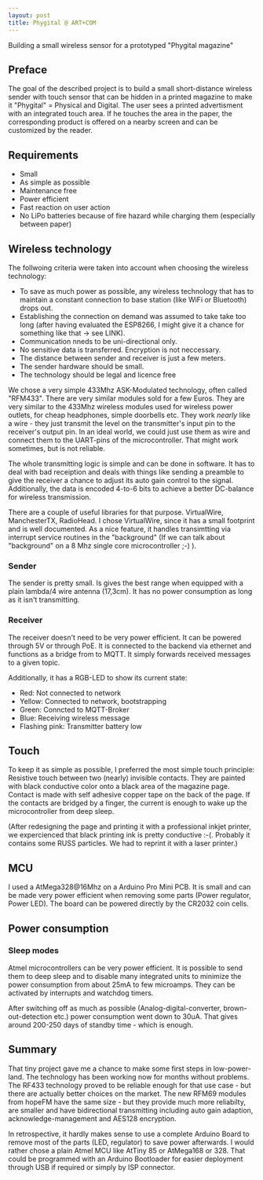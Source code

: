 ```yaml
---
layout: post
title: Phygital @ ART+COM
---
```

Building a small wireless sensor for a prototyped "Phygital magazine"


## Preface

The goal of the described project is to build a small short-distance wireless sender with touch sensor that can be hidden in a printed magazine to make it "Phygital" = Physical and Digital. The user sees a printed advertisment with an integrated touch area. If he touches the area in the paper, the corresponding product is offered on a nearby screen and can be customized by the reader.

## Requirements
* Small
* As simple as possible
* Maintenance free
* Power efficient 
* Fast reaction on user action
* No LiPo batteries because of fire hazard while charging them (especially between paper)

## Wireless technology
The follwoing criteria were taken into account when choosing the wireless technology:

* To save as much power as possible, any wireless technology that has to maintain a constant connection to base station (like WiFi or Bluetooth) drops out. 
* Establishing the connection on demand was assumed to take take too long (after having evaluated the ESP8266, I might give it a chance for something like that -> see LINK).
* Communication nneds to be uni-directional only.
* No sensitive data is transferred. Encryption is not neccessary.
* The distance between sender and receiver is just a few meters.
* The sender hardware should be small.
* The technology should be legal and licence free

We chose a very simple 433Mhz ASK-Modulated technology, often called "RFM433". There are very similar modules sold for a few Euros. They are very similar to the 433Mhz wireless modules used for wireless power outlets, for cheap headphones, simple doorbells etc.
They work _nearly_ like a wire - they just transmit the level on the transmitter's input pin to the receiver's output pin. In an ideal world, we could just use them as wire and connect them to the UART-pins of the microcontroller. That might work sometimes, but is not reliable.

The whole transmitting logic is simple and can be done in software. It has to deal with bad receiption and deals with things like sending a preamble to give the receiver a chance to adjust its auto gain control to the signal. Additionally, the data is encoded 4-to-6 bits to achieve a better DC-balance for wireless transmission.

There are a couple of useful libraries for that purpose. VirtualWire, ManchesterTX, RadioHead. I chose VirtualWire, since it has a small footprint and is well documented. As a nice feature, it handles transimtting via interrupt service routines in the "background" (If we can talk about "background" on a 8 Mhz single core microcontroller ;-) ).

### Sender

The sender is pretty small. Is gives the best range when equipped with a plain lambda/4 wire antenna (17,3cm). It has no power consumption as long as it isn't transmitting.

### Receiver

The receiver doesn't need to be very power efficient. It can be powered through 5V or through PoE. It is connected to the backend via ethernet and functions as a bridge from to MQTT. It simply forwards received messages to a given topic.

Additionally, it has a RGB-LED to show its current state:
* Red: Not connected to network
* Yellow: Connected to network, bootstrapping
* Green: Conncted to MQTT-Broker
* Blue: Receiving wireless message
* Flashing pink: Transmitter battery low

## Touch
To keep it as simple as possible, I preferred the most simple touch principle: Resistive touch between two (nearly) invisible contacts. They are painted with black conductive color onto a black area of the magazine page. Contact is made with self adhesive copper tape on the back of the page.
If the contacts are bridged by a finger, the current is enough to wake up the microcontroller from deep sleep.

(After redesigning the page and printing it with a professional inkjet printer, we expercienced that black printing ink is pretty conductive :-(. Probably it contains some RUSS particles.
We had to reprint it with a laser printer.)

## MCU
I used a AtMega328@16Mhz on a Arduino Pro Mini PCB. It is small and can be made very power efficient when removing some parts (Power regulator, Power LED). The board can be powered directly by the CR2032 coin cells.

## Power consumption

### Sleep modes
Atmel microcontrollers can be very power efficient. It is possible to send them to deep sleep and to disable many integrated units to minimize the power consumption from about 25mA to few microamps. They can be activated by interrupts and watchdog timers.

After switching off as much as possible (Analog-digital-converter, brown-out-detection etc.) power consumption went down to 30uA. That gives around 200-250 days of standby time - which is enough. 


## Summary
That tiny project gave me a chance to make some first steps in low-power-land. 
The technology has been working now for months without problems.
The RF433 technology proved to be reliable enough for that use case - but there are actually better choices on the market. The new RFM69 modules from hopeFM have the same size - but they provide much more reliabilty, are smaller and have bidirectional transmitting including auto gain adaption, acknowledge-management and AES128 encryption.

In retrospective, it hardly makes sense to use a complete Arduino Board to remove most of the parts (LED, regulator) to save power afterwards. I would rather chose a plain Atmel MCU like AtTiny 85 or AtMega168 or 328.
That could be programmed with an Arduino Bootloader for easier deployment through USB if required or simply by ISP connector. 